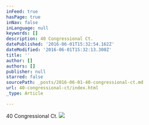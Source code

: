 ```yaml
---
inFeed: true
hasPage: true
inNav: false
inLanguage: null
keywords: []
description: 40 Congressional Ct.
datePublished: '2016-06-01T15:32:54.162Z'
dateModified: '2016-06-01T15:32:13.300Z'
title: ''
author: []
authors: []
publisher: null
starred: false
sourcePath: _posts/2016-06-01-40-congressional-ct.md
url: 40-congressional-ct/index.html
_type: Article

---
```

40 Congressional Ct.
![](https://the-grid-user-content.s3-us-west-2.amazonaws.com/80e7b5d1-daa5-4258-a36e-c4fedc3229b7.jpg)